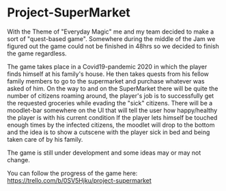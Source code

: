 # Project-SuperMarket

With the Theme of "Everyday Magic" me and my team decided to make a sort of "quest-based game". Somewhere during the middle of the Jam we
figured out the game could not be finished in 48hrs so we decided to finish the game regardless.

The game takes place in a Covid19-pandemic 2020 in which the player finds himself at his family's house. He then takes quests from his
fellow family members to go to the supermarket and purchase whatever was asked of him. 
On the way to and on the SuperMarket there will be quite the number of citizens roaming around, the player's job is to successfully get the
requested groceries while evading the "sick" citizens.
There will be a moodlet-bar somewhere on the UI that will tell the user how happy/healthy the player is with his current condition
If the player lets himself be touched enough times by the infected citizens, the moodlet will drop to the bottom and the idea is to show a
cutscene with the player sick in bed and being taken care of by his family.

The game is still under development and some ideas may or may not change.

You can follow the progress of the game here: https://trello.com/b/0SV5Hjku/project-supermarket
